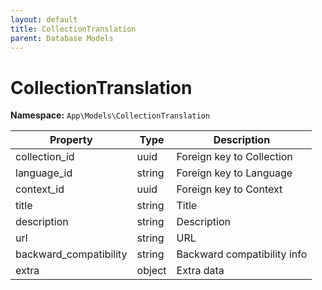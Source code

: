 ```yaml
---
layout: default
title: CollectionTranslation
parent: Database Models
---
```


# CollectionTranslation

**Namespace:** `App\Models\CollectionTranslation`

| Property               | Type   | Description                 |
| ---------------------- | ------ | --------------------------- |
| collection_id          | uuid   | Foreign key to Collection   |
| language_id            | string | Foreign key to Language     |
| context_id             | uuid   | Foreign key to Context      |
| title                  | string | Title                       |
| description            | string | Description                 |
| url                    | string | URL                         |
| backward_compatibility | string | Backward compatibility info |
| extra                  | object | Extra data                  |
